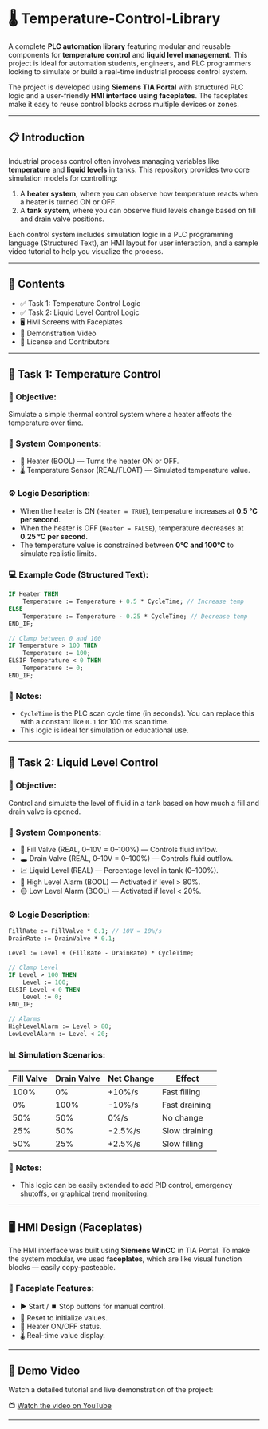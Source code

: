 
# 🌡️ Temperature-Control-Library

A complete **PLC automation library** featuring modular and reusable components for **temperature control** and **liquid level management**. This project is ideal for automation students, engineers, and PLC programmers looking to simulate or build a real-time industrial process control system.

The project is developed using **Siemens TIA Portal** with structured PLC logic and a user-friendly **HMI interface using faceplates**. The faceplates make it easy to reuse control blocks across multiple devices or zones.

---

## 📋 Introduction

Industrial process control often involves managing variables like **temperature** and **liquid levels** in tanks. This repository provides two core simulation models for controlling:

1. A **heater system**, where you can observe how temperature reacts when a heater is turned ON or OFF.
2. A **tank system**, where you can observe fluid levels change based on fill and drain valve positions.

Each control system includes simulation logic in a PLC programming language (Structured Text), an HMI layout for user interaction, and a sample video tutorial to help you visualize the process.

---

## 📂 Contents

- ✅ Task 1: Temperature Control Logic
- ✅ Task 2: Liquid Level Control Logic
- 🖥️ HMI Screens with Faceplates
- 🎥 Demonstration Video
- 📌 License and Contributors

---

## 🔧 Task 1: Temperature Control

### 🎯 Objective:
Simulate a simple thermal control system where a heater affects the temperature over time.

### 🧩 System Components:

- 🔘 Heater (BOOL) — Turns the heater ON or OFF.
- 🌡️ Temperature Sensor (REAL/FLOAT) — Simulated temperature value.

### ⚙️ Logic Description:

- When the heater is ON (`Heater = TRUE`), temperature increases at **0.5 °C per second**.
- When the heater is OFF (`Heater = FALSE`), temperature decreases at **0.25 °C per second**.
- The temperature value is constrained between **0°C and 100°C** to simulate realistic limits.

### 💻 Example Code (Structured Text):

```pascal
IF Heater THEN
    Temperature := Temperature + 0.5 * CycleTime; // Increase temp
ELSE
    Temperature := Temperature - 0.25 * CycleTime; // Decrease temp
END_IF;

// Clamp between 0 and 100
IF Temperature > 100 THEN
    Temperature := 100;
ELSIF Temperature < 0 THEN
    Temperature := 0;
END_IF;
```

### 🧠 Notes:

- `CycleTime` is the PLC scan cycle time (in seconds). You can replace this with a constant like `0.1` for 100 ms scan time.
- This logic is ideal for simulation or educational use.

---

## 🌊 Task 2: Liquid Level Control

### 🎯 Objective:
Control and simulate the level of fluid in a tank based on how much a fill and drain valve is opened.

### 🧩 System Components:

- 🚰 Fill Valve (REAL, 0–10V = 0–100%) — Controls fluid inflow.
- 🕳️ Drain Valve (REAL, 0–10V = 0–100%) — Controls fluid outflow.
- 📈 Liquid Level (REAL) — Percentage level in tank (0–100%).
- 🔴 High Level Alarm (BOOL) — Activated if level > 80%.
- 🟡 Low Level Alarm (BOOL) — Activated if level < 20%.

### ⚙️ Logic Description:

```pascal
FillRate := FillValve * 0.1; // 10V = 10%/s
DrainRate := DrainValve * 0.1;

Level := Level + (FillRate - DrainRate) * CycleTime;

// Clamp Level
IF Level > 100 THEN
    Level := 100;
ELSIF Level < 0 THEN
    Level := 0;
END_IF;

// Alarms
HighLevelAlarm := Level > 80;
LowLevelAlarm := Level < 20;
```

### 📊 Simulation Scenarios:

| Fill Valve | Drain Valve | Net Change  | Effect                  |
|------------|-------------|-------------|--------------------------|
| 100%       | 0%          | +10%/s      | Fast filling             |
| 0%         | 100%        | -10%/s      | Fast draining            |
| 50%        | 50%         | 0%/s        | No change                |
| 25%        | 50%         | -2.5%/s     | Slow draining            |
| 50%        | 25%         | +2.5%/s     | Slow filling             |

### 🧠 Notes:

- This logic can be easily extended to add PID control, emergency shutoffs, or graphical trend monitoring.

---

## 🖥️ HMI Design (Faceplates)

The HMI interface was built using **Siemens WinCC** in TIA Portal. To make the system modular, we used **faceplates**, which are like visual function blocks — easily copy-pasteable.

### 🧾 Faceplate Features:

- ▶️ Start / ⏹️ Stop buttons for manual control.
- 🔄 Reset to initialize values.
- 🔘 Heater ON/OFF status.
- 🌡️ Real-time value display.
---

## 🎥 Demo Video

Watch a detailed tutorial and live demonstration of the project:

📺 [Watch the video on YouTube](https://www.youtube.com/watch?v=Oln25NhrU5M)

---

